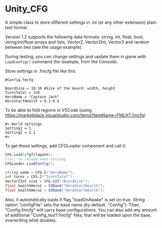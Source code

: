 # Unity_CFG
A simple class to store different settings in .ini (or any other extension) plain text format.

Version 1.2 supports the following data formats: string, int, float, bool, string/int/float arrays and lists, Vector2, Vector2Int, Vector3 and random between two (see the usage example).

During testing, you can change settings and update them in game with `LoadConfig()` command (for example, from the Console).

Store settings in .fmcfg file like this:
```
#Config.fmcfg

BoardSize = 10:10 #Size of the board: width, height
TurnsTotal = 128
HeroName = "Captain Jack"
HeroStartHealth = 0.1:0.9
```

To be able to fold regions in VSCode
(using https://marketplace.visualstudio.com/items?itemName=FMLHT.fmcfg)
```
#> World settings
Setting1 = 1
Setting2 = 2.1
#<
```

To get these settings,
add CFGLoader component and call it:

```csharp
CFG.Load(cfgfilepath);
//or, to reload when testing
CFGLoader.LoadConfig();

string name = CFG.S("HeroName");
int turns = CFG.I("TurnsTotal");
Vector2Int size = CFG.V2I("BoardSize");
float healthHero1 = V2Rand("HeroStartHealth");
float healthHero2 = V2Rand("HeroStartHealth");
```

Also, it automatically loads if flag "loadOnAwake" is set on true.
String option "configFile" sets the base name (by default, "Config").
Then, "Config.fmcfg" will carry base configurations.
You can also add any amount of additional "Config_test1.fmcfg" files,
that will be loaded upon the base, overwriting what doubles.
